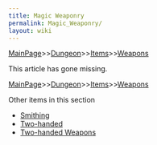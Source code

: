 ```yaml
---
title: Magic Weaponry
permalink: Magic_Weaponry/
layout: wiki
---
```


[MainPage](/keeperrl_wiki/ "wikilink")>>[Dungeon](/keeperrl_wiki/Dungeon "wikilink")>>[Items](/keeperrl_wiki/Items_Guide "wikilink")>>[Weapons](/keeperrl_wiki/Weapons "wikilink")

This article has gone missing.

[MainPage](/keeperrl_wiki/ "wikilink")>>[Dungeon](/keeperrl_wiki/Dungeon "wikilink")>>[Items](/keeperrl_wiki/Items_Guide "wikilink")>>[Weapons](/keeperrl_wiki/Weapons "wikilink")

Other items in this section
-    [Smithing](/keeperrl_wiki/Smithing "wikilink")
-    [Two-handed](/keeperrl_wiki/Two-handed "wikilink")
-    [Two-handed Weapons](/keeperrl_wiki/Two-handed_Weapons "wikilink")
